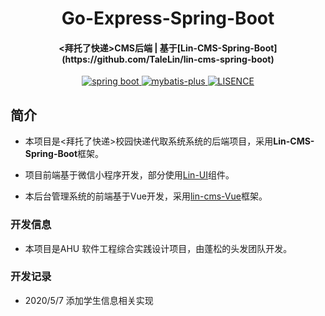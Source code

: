 <h1 align="center">
  Go-Express-Spring-Boot
</h1>

<h4 align="center"><拜托了快递>CMS后端 | 基于[Lin-CMS-Spring-Boot](https://github.com/TaleLin/lin-cms-spring-boot)</a></h4>

<p align="center">

  <a href="https://spring.io/" rel="nofollow">
  <img src="https://img.shields.io/badge/spring%20boot-2.2.2.RELEASE-green" alt="spring boot" data-canonical-src="https://img.shields.io/badge/spring%20boot-2.2.2.RELEASE-green" style="max-width:100%;">
  </a>
  
  <a href="https://pypi.org/project/Lin-CMS/" rel="nofollow">
  <img src="https://img.shields.io/badge/mybatis--plus-3.3.0-yellow" alt="mybatis-plus" data-canonical-src="https://img.shields.io/badge/mybatis--plus-3.3.0-yellow" style="max-width:100%;">
  </a>
  
  <a href="https://mybatis.plus/" rel="nofollow">
  <img src="https://img.shields.io/badge/license-MIT-lightgrey.svg" alt="LISENCE" data-canonical-src="https://img.shields.io/badge/license-MIT-lightgrey.svg" style="max-width:100%;">
  </a>
  
</p>

## 简介
- 本项目是<拜托了快递>校园快递代取系统系统的后端项目，采用**Lin-CMS-Spring-Boot**框架。

- 项目前端基于微信小程序开发，部分使用[Lin-UI](https://github.com/TaleLin/lin-ui)组件。

- 本后台管理系统的前端基于Vue开发，采用[lin-cms-Vue](https://github.com/TaleLin/lin-cms-vue)框架。

### 开发信息

- 本项目是AHU 软件工程综合实践设计项目，由蓬松的头发团队开发。

### 开发记录
- 2020/5/7 添加学生信息相关实现






